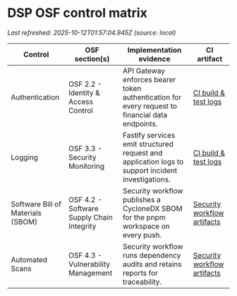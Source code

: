 # DSP OSF control matrix

*Last refreshed: 2025-10-12T01:57:04.945Z (source: local)*

| Control | OSF section(s) | Implementation evidence | CI artifact |
| --- | --- | --- | --- |
| Authentication | OSF 2.2 - Identity & Access Control | API Gateway enforces bearer token authentication for every request to financial data endpoints. | [CI build & test logs](https://github.com/birchal/apgms-birchal/actions/workflows/ci.yml?query=event%3Arelease) |
| Logging | OSF 3.3 - Security Monitoring | Fastify services emit structured request and application logs to support incident investigations. | [CI build & test logs](https://github.com/birchal/apgms-birchal/actions/workflows/ci.yml?query=event%3Arelease) |
| Software Bill of Materials (SBOM) | OSF 4.2 - Software Supply Chain Integrity | Security workflow publishes a CycloneDX SBOM for the pnpm workspace on every push. | [Security workflow artifacts](https://github.com/birchal/apgms-birchal/actions/workflows/security.yml?query=event%3Arelease) |
| Automated Scans | OSF 4.3 - Vulnerability Management | Security workflow runs dependency audits and retains reports for traceability. | [Security workflow artifacts](https://github.com/birchal/apgms-birchal/actions/workflows/security.yml?query=event%3Arelease) |
